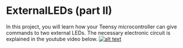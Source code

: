 # ExternalLEDs (part II)

In this project, you will learn how your Teensy microcontroller can give commands to two external LEDs. The necessary electronic circuit is explained in the youtube video below. 
[![alt text](https://user-images.githubusercontent.com/110851620/193469835-d91ef91d-f2c6-4edd-a089-ce8626be6c56.png?raw=true)](https://www.youtube.com/watch?v=5q04aPHSoVg&t)
